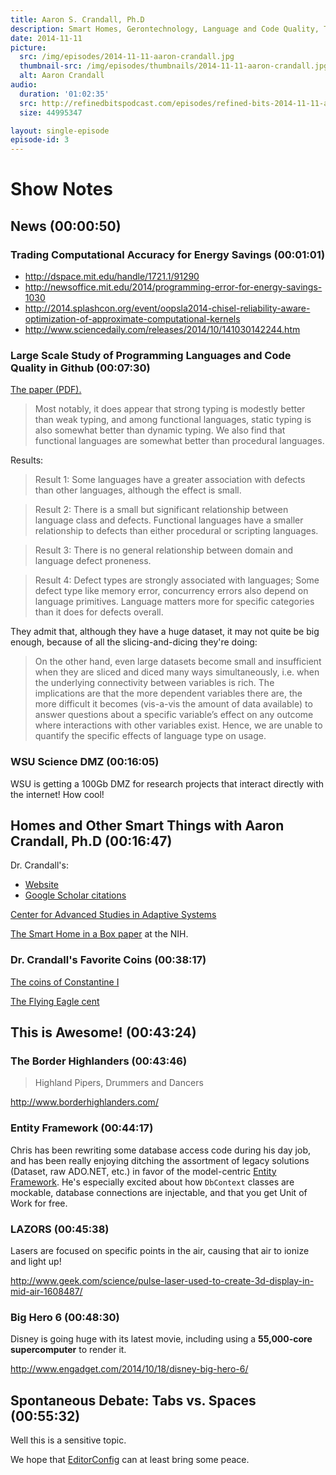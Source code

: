 ```yaml
---
title: Aaron S. Crandall, Ph.D
description: Smart Homes, Gerontechnology, Language and Code Quality, Tabs vs. Spaces
date: 2014-11-11
picture:
  src: /img/episodes/2014-11-11-aaron-crandall.jpg
  thumbnail-src: /img/episodes/thumbnails/2014-11-11-aaron-crandall.jpg
  alt: Aaron Crandall
audio:
  duration: '01:02:35'
  src: http://refinedbitspodcast.com/episodes/refined-bits-2014-11-11-aaron-crandall.mp3
  size: 44995347

layout: single-episode
episode-id: 3
---
```


# Show Notes

## News (00:00:50)

### Trading Computational Accuracy for Energy Savings (00:01:01)

 * <http://dspace.mit.edu/handle/1721.1/91290>
 * <http://newsoffice.mit.edu/2014/programming-error-for-energy-savings-1030>
 * <http://2014.splashcon.org/event/oopsla2014-chisel-reliability-aware-optimization-of-approximate-computational-kernels>
 * <http://www.sciencedaily.com/releases/2014/10/141030142244.htm>

### Large Scale Study of Programming Languages and Code Quality in Github (00:07:30)

[The paper (PDF).](http://macbeth.cs.ucdavis.edu/lang_study.pdf)

> Most notably, it does appear that strong typing is modestly better than weak typing, and among functional languages, static typing is also somewhat better than dynamic typing. We also find that functional languages are somewhat better than procedural languages.

Results:

> Result 1: Some languages have a greater association with defects than other languages, although the effect is small.

> Result 2: There is a small but significant relationship between language class and defects. Functional languages have a smaller relationship to defects than either procedural or scripting languages.

> Result 3: There is no general relationship between domain and language defect proneness.

> Result 4: Defect types are strongly associated with languages; Some defect type like memory error, concurrency errors also depend on language primitives. Language matters more for specific categories than it does for defects overall.

They admit that, although they have a huge dataset, it may not quite be big enough, because of all the slicing-and-dicing they're doing:

> On the other hand, even large datasets become small and insufficient when they are sliced and diced many ways simultaneously, i.e. when the underlying connectivity between variables is rich. The implications are that the more dependent variables there are, the more difficult it becomes (vis-a-vis the amount of data available) to answer questions about a specific variable’s effect on any outcome where interactions with other variables exist. Hence, we are unable to quantify the specific effects of language type on usage.

### WSU Science DMZ (00:16:05)

WSU is getting a 100Gb DMZ for research projects that interact directly with the internet! How cool!

## Homes and Other Smart Things with Aaron Crandall, Ph.D (00:16:47)

Dr. Crandall's:

 * [Website](http://eecs.wsu.edu/~acrandal/)
 * [Google Scholar citations](http://scholar.google.com/citations?hl=en&user=4Kv_780AAAAJ&view_op=list_works&sortby=pubdate)

[Center for Advanced Studies in Adaptive Systems](http://casas.wsu.edu/)

[The Smart Home in a Box paper](http://www.ncbi.nlm.nih.gov/pmc/articles/PMC3886862/) at the NIH.

### Dr. Crandall's Favorite Coins (00:38:17)

[The coins of Constantine I](http://www.numisology.com/Constantine.htm)

[The Flying Eagle cent](http://en.wikipedia.org/wiki/Flying_Eagle_cent)

## This is Awesome! (00:43:24)

### The Border Highlanders (00:43:46)

> Highland Pipers, Drummers and Dancers

http://www.borderhighlanders.com/

### Entity Framework (00:44:17)

Chris has been rewriting some database access code during his day job, and has been really enjoying ditching the assortment of legacy solutions (Dataset, raw ADO.NET, etc.) in favor of the model-centric [Entity Framework](http://en.wikipedia.org/wiki/Entity_Framework). He's especially excited about how `DbContext` classes are mockable, database connections are injectable, and that you get Unit of Work for free.

### LAZORS (00:45:38)

Lasers are focused on specific points in the air, causing that air to ionize and light up!

<http://www.geek.com/science/pulse-laser-used-to-create-3d-display-in-mid-air-1608487/>

### Big Hero 6 (00:48:30)

Disney is going huge with its latest movie, including using a **55,000-core supercomputer** to render it.

<http://www.engadget.com/2014/10/18/disney-big-hero-6/>

## Spontaneous Debate: Tabs vs. Spaces (00:55:32)

Well this is a sensitive topic.

We hope that [EditorConfig](http://editorconfig.org/) can at least bring some peace.
